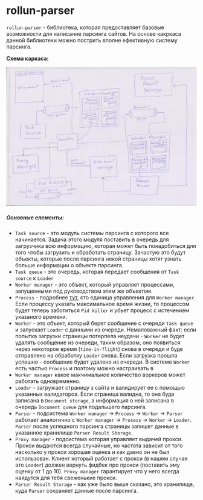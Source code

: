 
# rollun-parser

`rollun-parser` - библиотека, которая предоставляет базовые возможности для написание парсинга сайтов.
На основе какркаса данной библиотеки можно пострить вполне ефективную систему парсинга.

**Схема каркаса:**

![alt text](docs/image.jpg)

##### Основные елементы:
- `Task source` - это модуль системы парсинга с которого все начинается. Задача этого модуля поставить в очередь для загрузчика
всю информацию, которая может быть понадобиться для того чтобы загрузить и обработать страницу. Зачастую это будут объекты,
которые после парсинга некой страницы хотят узнать больше информации о объекте парсинга.
- `Task queue` - это очередь, которая передает сообщения от `Task source` к `Loader`
- `Worker manager` - это объект, который управляет процессами, запущенными под руководством этим же объектом.
- `Process` - подробнее [тут](https://github.com/rollun-com/rollun-callback), єто единица управления для `Worker manager`.
Если процессу указать максимальное время жизни, то процессом будет теперь заботиться `Pid killer` и убьет процесс с истечением
указаного времени.
- `Worker` - это объект, который берет сообщение с очереди `Task queue` и запускает `Loader` с данными из очереди. Немаловажный
факт: если попытка загрузки страницы потерпела неудачи - `Worker` не будет удалять сообщение из очереди, таким образом, оно появиться
через некоторое время (`time-in-flight`) снова в очереди и буде отправлено на обработку `Loader` снова. Если загрузка прошла
успешно - сообщение будет удалено из очереди. В системе `Worker` есть частью `Process` и поэтому можно настраивать в 
- `Worker manager` какое макчимальное количество воркеров может работать одновременно.
- `Loader` - загружает страницу з сайта и валидирует ее с помощью указанных валидаторов. Если страница валидна, то она буде записана
в `Document storage`, а информация о ней записана в очередь `Document queue` для подальшего парсинга.
- `Parser` - подсистема `Worker manager` -> `Process` -> `Worker` -> `Parser` работает аналогично с `Worker manager` ->
`Process` -> `Worker` -> `Loader`. `Parser` после успешного парсинга страницы запишет данные в указанное хранилище
`Parser Result Storage`.
- `Proxy manager` - подсистема которая управляет выдачей прокси. Прокси выдаются всегда случайные, но частота зависит от
того насколько у прокси хорошая оценка и как давно он не был использован. Клиент который работает с прокси (в нашем случае это
`Loader`) должен вернуть фидбек про прокси (поставить эму оценку от 1 до 10). `Proxy manager` гарантирует что у него всегда найдутся
для тебя свеженькие прокси.
- `Parser Result Storage` - как уже было выше сказано, это хранилище, куда `Parser` сохраняет данные после парсинга.
